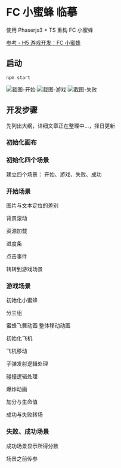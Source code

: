 # FC 小蜜蜂 临摹

使用 Phaserjs3 + TS 重构 FC 小蜜蜂

[参考 - H5 游戏开发：FC 小蜜蜂](https://aotu.io/notes/2018/01/28/galaxian/)

## 启动

```
npm start
```

![截图-开始](https://imgchr.com/i/lHct0S)
![截图-游戏](https://imgchr.com/i/lHcGOf)
![截图-失败](https://imgchr.com/i/lHcYm8)

## 开发步骤

先列出大纲，详细文章正在整理中...，择日更新

### 初始化画布

### 初始化四个场景

建立四个场景： 开始、游戏、失败、成功

### 开始场景

图片与文本定位的差别

背景滚动

资源加载

进度条

点击事件

转转到游戏场景

### 游戏场景

初始化小蜜蜂

分三组

蜜蜂飞舞动画
整体移动动画

初始化飞机

飞机移动

子弹发射逻辑处理

碰撞逻辑处理

爆炸动画

加分与生命值

成功与失败转场

### 失败、成功场景

成功场景显示所得分数

场景之前传参
